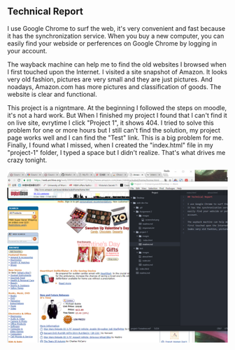 ## Technical Report

I use Google Chrome to surf the web, it's very convenient and fast because it has the synchronization service. When you buy a new computer, you can easily find your webside or perferences on Google Chrome by logging in your account.

The wayback machine can help me to find the old websites I browsed when I first touched upon the Internet. I visited a site snapshot of Amazon. It looks very old fashion, pictures are very small and they are just pictures. And noadays, Amazon.com has more pictures and classification of goods. The website is clear and functional.

This project is a nigntmare. At the beginning I followed the steps on moodle, it's not a hard work. But When I finished my project I found that I can't find it on live site, evrytime I click "Project 1", it shows 404. I tried to solve this problem for one or more hours but I still can't find the solution, my project page works well and I can find the "Test" link. This is a big problem for me. Finally, I found what I missed, when I created the "index.html" file in my "project-1" folder, I typed a space but I didn't realize. That's what drives me crazy tonight. 

 ![Image of my Atom editor](./images/71baa79f13c5477d60b20dda747a8c1.png)
